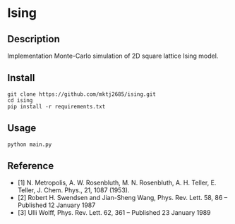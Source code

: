 # Ising

## Description

Implementation Monte-Carlo simulation of 2D square lattice Ising model.

## Install

```
git clone https://github.com/mktj2685/ising.git
cd ising
pip install -r requirements.txt
```

## Usage

```
python main.py
```

## Reference

- [1] N. Metropolis, A. W. Rosenbluth, M. N. Rosenbluth, A. H. Teller, E. Teller, J. Chem. Phys., 21, 1087 (1953).
- [2] Robert H. Swendsen and Jian-Sheng Wang, Phys. Rev. Lett. 58, 86 – Published 12 January 1987
- [3] Ulli Wolff, Phys. Rev. Lett. 62, 361 – Published 23 January 1989